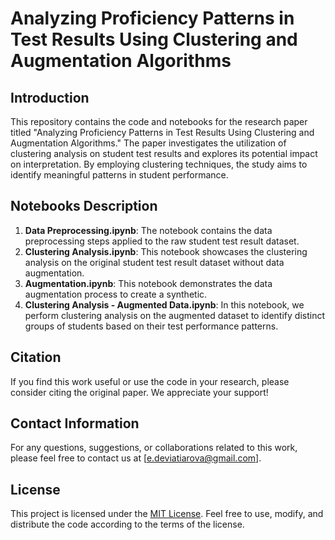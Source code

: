 # Analyzing Proficiency Patterns in Test Results Using Clustering and Augmentation Algorithms

## Introduction
This repository contains the code and notebooks for the research paper titled "Analyzing Proficiency Patterns in Test Results Using Clustering and Augmentation Algorithms." The paper investigates the utilization of clustering analysis on student test results and explores its potential impact on interpretation. By employing clustering techniques, the study aims to identify meaningful patterns in student performance.

## Notebooks Description
1. **Data Preprocessing.ipynb**: The notebook contains the data preprocessing steps applied to the raw student test result dataset.
2. **Clustering Analysis.ipynb**: This notebook showcases the clustering analysis on the original student test result dataset without data augmentation.
3. **Augmentation.ipynb**: This notebook demonstrates the data augmentation process to create a synthetic.
4. **Clustering Analysis - Augmented Data.ipynb**: In this notebook, we perform clustering analysis on the augmented dataset to identify distinct groups of students based on their test performance patterns.

## Citation
If you find this work useful or use the code in your research, please consider citing the original paper. We appreciate your support!

## Contact Information
For any questions, suggestions, or collaborations related to this work, please feel free to contact us at [e.deviatiarova@gmail.com].

## License
This project is licensed under the [MIT License](LICENSE). Feel free to use, modify, and distribute the code according to the terms of the license.